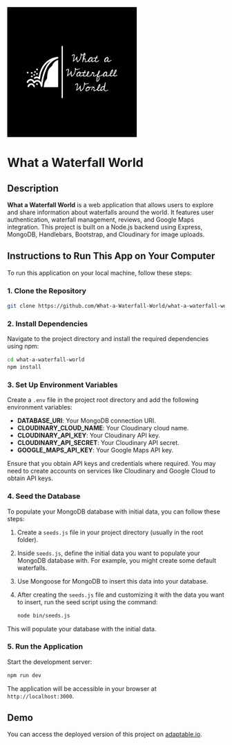 
<img src="./public/images/logo-white.png" alt="Image Description" width="300" height="300">

# What a Waterfall World

## Description
**What a Waterfall World** is a web application that allows users to explore and share information about waterfalls around the world. It features user authentication, waterfall management, reviews, and Google Maps integration. This project is built on a Node.js backend using Express, MongoDB, Handlebars, Bootstrap, and Cloudinary for image uploads.

## Instructions to Run This App on Your Computer
To run this application on your local machine, follow these steps:

### 1. Clone the Repository
```bash
git clone https://github.com/What-a-Waterfall-World/what-a-waterfall-world
```
### 2. Install Dependencies
Navigate to the project directory and install the required dependencies using npm:

```bash
cd what-a-waterfall-world
npm install
```

### 3. Set Up Environment Variables
Create a `.env` file in the project root directory and add the following environment variables:

- **DATABASE_URI**: Your MongoDB connection URI.
- **CLOUDINARY_CLOUD_NAME**: Your Cloudinary cloud name.
- **CLOUDINARY_API_KEY**: Your Cloudinary API key.
- **CLOUDINARY_API_SECRET**: Your Cloudinary API secret.
- **GOOGLE_MAPS_API_KEY**: Your Google Maps API key.

Ensure that you obtain API keys and credentials where required. You may need to create accounts on services like Cloudinary and Google Cloud to obtain API keys.

### 4. Seed the Database
To populate your MongoDB database with initial data, you can follow these steps:

1. Create a `seeds.js` file in your project directory (usually in the root folder).

2. Inside `seeds.js`, define the initial data you want to populate your MongoDB database with. For example, you might create some default waterfalls.

3. Use Mongoose for MongoDB to insert this data into your database.

4. After creating the `seeds.js` file and customizing it with the data you want to insert, run the seed script using the command:

   ```bash
   node bin/seeds.js
   ```

This will populate your database with the initial data.

### 5. Run the Application
Start the development server:

```bash
npm run dev
```

The application will be accessible in your browser at `http://localhost:3000`.

## Demo
You can access the deployed version of this project on [adaptable.io](https://whatawaterfallworld.adaptable.app/).
